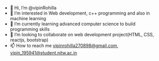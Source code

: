 - 👋 Hi, I’m @vipinRohilla
- 👀 I’m interested in Web development, c++ programming and also in machine learning
- 🌱 I’m currently learning advanced computer science to build programming skills
- 💞️ I’m looking to collaborate on web development project(HTML, CSS, reactjs, bootstrap)
- 📫 How to reach me vipinrohilla270898@gmail.com, vipin_195941@student.nitw.ac.in

<!---
vipinRohilla/vipinRohilla is a ✨ special ✨ repository because its `README.md` (this file) appears on your GitHub profile.
You can click the Preview link to take a look at your changes.
--->
